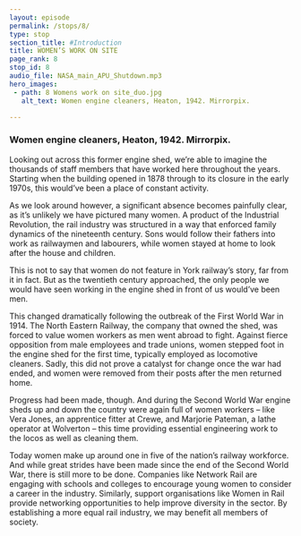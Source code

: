 ```yaml
---
layout: episode
permalink: /stops/8/
type: stop
section_title: #Introduction
title: WOMEN’S WORK ON SITE
page_rank: 8
stop_id: 8
audio_file: NASA_main_APU_Shutdown.mp3
hero_images:
 - path: 8 Womens work on site_duo.jpg
   alt_text: Women engine cleaners, Heaton, 1942. Mirrorpix.

---
```

### Women engine cleaners, Heaton, 1942. Mirrorpix.

Looking out across this former engine shed, we’re able to imagine the thousands of staff members that have worked here throughout the years. Starting when the building opened in 1878 through to its closure in the early 1970s, this would’ve been a place of constant activity.

As we look around however, a significant absence becomes painfully clear, as it’s unlikely we have pictured many women. A product of the Industrial Revolution, the rail industry was structured in a way that enforced family dynamics of the nineteenth century. Sons would follow their fathers into work as railwaymen and labourers, while women stayed at home to look after the house and children.

This is not to say that women do not feature in York railway’s story, far from it in fact. But as the twentieth century approached, the only people we would have seen working in the engine shed in front of us would’ve been men.

This changed dramatically following the outbreak of the First World War in 1914. The North Eastern Railway, the company that owned the shed, was forced to value women workers as men went abroad to fight. Against fierce opposition from male employees and trade unions, women stepped foot in the engine shed for the first time, typically employed as locomotive cleaners. Sadly, this did not prove a catalyst for change once the war had ended, and women were removed from their posts after the men returned home.

Progress had been made, though. And during the Second World War engine sheds up and down the country were again full of women workers – like Vera Jones, an apprentice fitter at Crewe, and Marjorie Pateman, a lathe operator at Wolverton – this time providing essential engineering work to the locos as well as cleaning them.

Today women make up around one in five of the nation’s railway workforce. And while great strides have been made since the end of the Second World War, there is still more to be done. Companies like Network Rail are engaging with schools and colleges to encourage young women to consider a career in the industry. Similarly, support organisations like Women in Rail provide networking opportunities to help improve diversity in the sector. By establishing a more equal rail industry, we may benefit all members of society. 
